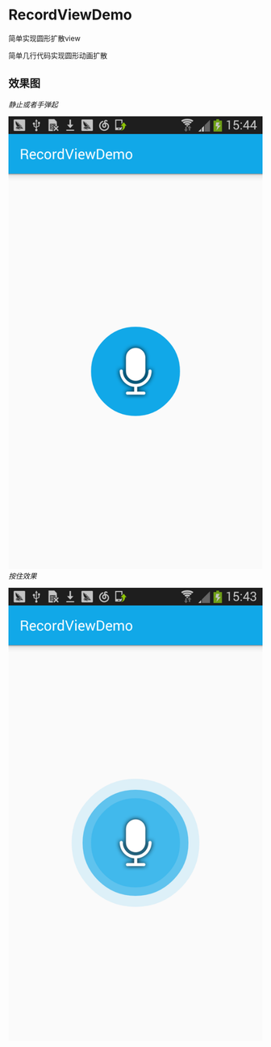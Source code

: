 # RecordViewDemo
简单实现圆形扩散view

简单几行代码实现圆形动画扩散

## 效果图
*静止或者手弹起*

![静止或者手弹起](https://github.com/DamonEle/RecordViewDemo/blob/master/screeshot/device-2017-08-04-154458.png)
*按住效果*

![按住效果](https://github.com/DamonEle/RecordViewDemo/blob/master/screeshot/device-2017-08-04-154411.png)
